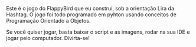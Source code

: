 Este é o jogo do FlappyBird que eu construí, sob a orientação Lira da Hashtag. O jogo foi todo programado em pyhton usando conceitos de Programação Orientado a Objetos.

Se você quiser jogar, basta baixar o script e as imagens, rodar na sua IDE e jogar pelo computador. Divirta-se!
 
